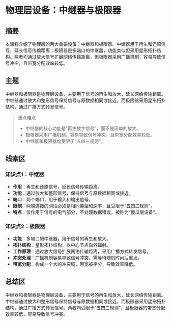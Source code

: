 # 物理层设备：中继器与极限器

## 摘要

本课程介绍了物理层的两大重要设备：中继器和极限器。中继器用于再生和还原信号，延长信号传输距离；极限器是多端口的中继器，功能类似但采用星形拓扑结构。两者均通过放大信号扩展网络传输距离，但极限器采用广播机制，容易导致信号冲突，且带宽分配效率较低。

## 主题

中继器和极限器是物理层设备，主要用于信号的再生和放大，延长网络传输距离。中继器通过放大和整形信号保持信号与原数据相同或接近，而极限器采用星形拓扑结构，通过广播方式转发信号。

> 重点难点
>
> - 中继器的核心功能是“再生数字信号”，而不是简单的放大。
> - 极限器采用广播机制，容易导致信号冲突，且带宽分配效率较低。
> - 中继器和极限器均受限于“五四三规则”。

## 线索区

### 知识点1：中继器
- **作用**：再生和还原信号，延长信号传输距离。
- **功能**：通过放大和整形信号，保持信号与原数据相同或接近。
- **端口**：两个端口，用于输入和输出信号。
- **限制**：两端连接的网段必须是相同类型和速率，且受限于“五四三规则”。
- **特点**：仅作用于信号的电气部分，不处理数据错误，被称为“傻瓜层设备”。

### 知识点2：极限器
- **功能**：多端口的中继器，用于信号的再生和放大。
- **拓扑结构**：星形拓扑结构，以中心节点向外辐射。
- **工作原理**：通过放大信号扩展网络传输距离，采用广播方式转发信号。
- **冲突处理**：广播机制容易导致信号冲突，需等待随机时间后重发。
- **带宽分配**：构成一个大的冲突域，带宽被平分，导致效率降低。

## 总结区

中继器和极限器是物理层设备，主要用于信号的再生和放大，延长网络传输距离。中继器通过放大和整形信号保持信号与原数据相同或接近，而极限器采用星形拓扑结构，通过广播方式转发信号。两者均受限于“五四三规则”，且极限器的带宽分配效率较低，容易导致信号冲突。